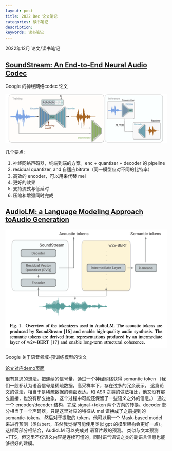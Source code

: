 ```yaml
---
layout: post
title: 2022 Dec 论文笔记
categories: 读书笔记
description: 
keywords: 读书笔记
---
```

2022年12月 论文/读书笔记



## [SoundStream: An End-to-End Neural Audio Codec](https://arxiv.org/pdf/2107.03312.pdf)

Google 的神经网络codec 论文

<div style="text-align: center"><img src="https://github.com/Liu-Feng-deeplearning/Liu-Feng-deeplearning.github.io/blob/master/images/posts/2022/2022-12-27-papers-codec.png?raw=true" width="800" /></div>

几个要点: 
1. 神经网络声码器，纯端到端的方案。enc + quantizer + decoder 的 pipeline
2. residual quantizer, and 自适应bitrate（同一模型应对不同的比特率）
3. 高效的 encoder，可以用来代替 mel 
4. 更好的效果
5. 支持流式与低延时
6. 压缩和增强同时完成

## [AudioLM: a Language Modeling Approach toAudio Generation](https://arxiv.org/pdf/2209.03143.pdf)

<div style="text-align: center"><img src="https://github.com/Liu-Feng-deeplearning/Liu-Feng-deeplearning.github.io/blob/master/images/posts/2022/2022-12-28-papers-audioLM.png?raw=true" width="800" /></div>

Google 关于语音领域-预训练模型的论文

[论文对应demo页面](https://google-research.github.io/seanet/audiolm/examples/)

很有意思的想法，把连续的信号量，通过一个神经网络获得 semantic token
（我们一般都认为语音信号是稀疏数据，高采样率下，存在过多的冗余表示。
这篇论文的做法，相当于是稀疏数据的稠密表达。和 ASR 之类的做法相比，他又没有那么直接，也没有那么抽象，这个过程中可能还保留了一些语义之外的信息。）
通过一个 encoder/decoder 结构，完成 signal->token 两个方向的转换。decoder 部分相当于一个声码器，只是这里对应的特征从 mel 谱换成了之前提到的 semantic-token。
然后对于提取的 token，他可以用一个 Mask-based model 来进行预测（类似bert，虽然我觉得可能使用类似 gpt 的模型架构会更好一点）。这样两部分相结合，AudioLM 可以完成对 语音片段的预测。
类似与文本预测+TTS，但这里不仅语义内容是连续可懂的，同时语气语调之类的副语言信息也能够很好的建模。

